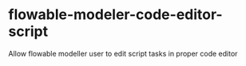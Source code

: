 # flowable-modeler-code-editor-script
Allow flowable modeller user to edit script tasks in proper code editor
